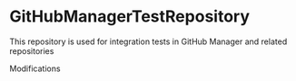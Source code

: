# GitHubManagerTestRepository
This repository is used for integration tests in GitHub Manager and related repositories

Modifications
